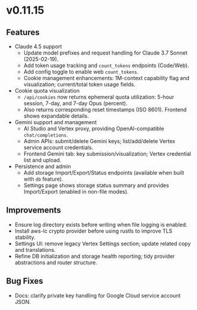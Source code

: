 # v0.11.15

## Features

- Claude 4.5 support
  - Update model prefixes and request handling for Claude 3.7 Sonnet (2025-02-19).
  - Add token usage tracking and `count_tokens` endpoints (Code/Web).
  - Add config toggle to enable web `count_tokens`.
  - Cookie management enhancements: 1M-context capability flag and visualization; current/total token usage fields.
- Cookie quota visualization
  - `/api/cookies` now returns ephemeral quota utilization: 5-hour session, 7-day, and 7-day Opus (percent).
  - Also returns corresponding reset timestamps (ISO 8601). Frontend shows expandable details.
- Gemini support and management
  - AI Studio and Vertex proxy, providing OpenAI-compatible `chat/completions`.
  - Admin APIs: submit/delete Gemini keys; list/add/delete Vertex service account credentials.
  - Frontend Gemini tab: key submission/visualization; Vertex credential list and upload.
- Persistence and admin
  - Add storage Import/Export/Status endpoints (available when built with `db` feature).
  - Settings page shows storage status summary and provides Import/Export (enabled in non-file modes).

## Improvements

- Ensure log directory exists before writing when file logging is enabled.
- Install aws-lc crypto provider before using rustls to improve TLS stability.
- Settings UI: remove legacy Vertex Settings section; update related copy and translations.
- Refine DB initialization and storage health reporting; tidy provider abstractions and router structure.

## Bug Fixes

- Docs: clarify private key handling for Google Cloud service account JSON.
